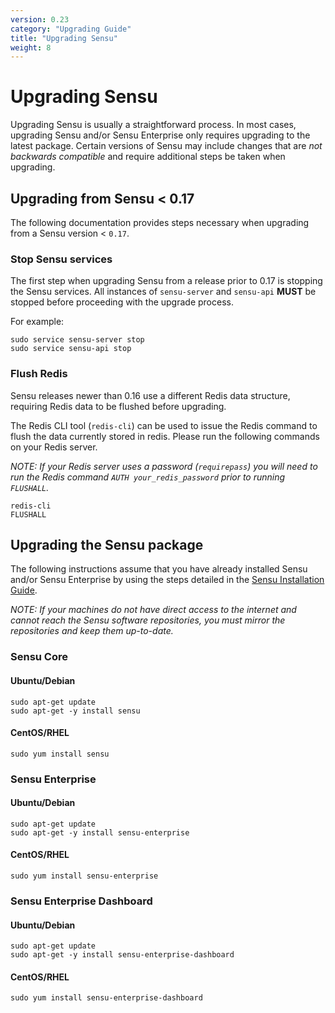 ```yaml
---
version: 0.23
category: "Upgrading Guide"
title: "Upgrading Sensu"
weight: 8
---
```


# Upgrading Sensu

Upgrading Sensu is usually a straightforward process. In most cases, upgrading Sensu and/or Sensu Enterprise only requires upgrading to the latest package. Certain versions of Sensu may include changes that are *not backwards compatible* and require additional steps be taken when upgrading.

## Upgrading from Sensu < 0.17

The following documentation provides steps necessary when upgrading from a Sensu version < `0.17`.

### Stop Sensu services

The first step when upgrading Sensu from a release prior to 0.17 is stopping the Sensu services. All instances of `sensu-server` and `sensu-api` **MUST** be stopped before proceeding with the upgrade process.

For example:

~~~ shell
sudo service sensu-server stop
sudo service sensu-api stop
~~~

### Flush Redis

Sensu releases newer than 0.16 use a different Redis data structure, requiring Redis data to be flushed before upgrading.

The Redis CLI tool (`redis-cli`) can be used to issue the Redis command to flush the data currently stored in redis. Please run the following commands on your Redis server.

_NOTE: If your Redis server uses a password (`requirepass`) you will need to run the Redis command `AUTH your_redis_password` prior to running `FLUSHALL`._

~~~ shell
redis-cli
FLUSHALL
~~~

## Upgrading the Sensu package

The following instructions assume that you have already installed Sensu and/or Sensu Enterprise by using the steps detailed in the [Sensu Installation Guide](installation-overview).

_NOTE: If your machines do not have direct access to the internet and cannot reach the Sensu software repositories, you must mirror the repositories and keep them up-to-date._

### Sensu Core

#### Ubuntu/Debian

~~~ shell
sudo apt-get update
sudo apt-get -y install sensu
~~~

#### CentOS/RHEL

~~~ shell
sudo yum install sensu
~~~

### Sensu Enterprise

#### Ubuntu/Debian

~~~ shell
sudo apt-get update
sudo apt-get -y install sensu-enterprise
~~~

#### CentOS/RHEL

~~~ shell
sudo yum install sensu-enterprise
~~~

### Sensu Enterprise Dashboard

#### Ubuntu/Debian

~~~ shell
sudo apt-get update
sudo apt-get -y install sensu-enterprise-dashboard
~~~

#### CentOS/RHEL

~~~ shell
sudo yum install sensu-enterprise-dashboard
~~~
